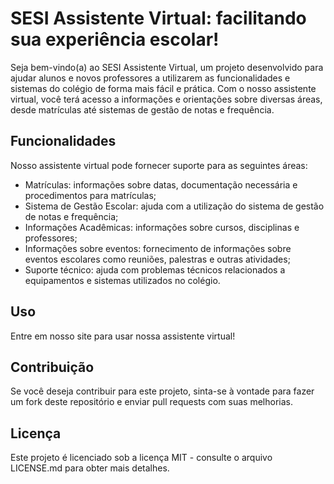 <div>
  <h1>SESI Assistente Virtual: facilitando sua experiência escolar!</h1>
  <p>Seja bem-vindo(a) ao SESI Assistente Virtual, um projeto desenvolvido para ajudar alunos e novos professores a utilizarem as funcionalidades e sistemas do colégio de forma mais fácil e prática. Com o nosso assistente virtual, você terá acesso a informações e orientações sobre diversas áreas, desde matrículas até sistemas de gestão de notas e frequência.</p>
  <h2>Funcionalidades</h2>
  <p>Nosso assistente virtual pode fornecer suporte para as seguintes áreas:</p>
  <ul>
    <li>Matrículas: informações sobre datas, documentação necessária e procedimentos para matrículas;</li>
    <li>Sistema de Gestão Escolar: ajuda com a utilização do sistema de gestão de notas e frequência;</li>
    <li>Informações Acadêmicas: informações sobre cursos, disciplinas e professores;</li>
    <li>Informações sobre eventos: fornecimento de informações sobre eventos escolares como reuniões, palestras e outras atividades;</li>
    <li>Suporte técnico: ajuda com problemas técnicos relacionados a equipamentos e sistemas utilizados no colégio.</li>
  </ul>
  <h2>Uso</h2>
  <p>Entre em nosso site para usar nossa assistente virtual!</p>
  <h2>Contribuição</h2>
  <p>Se você deseja contribuir para este projeto, sinta-se à vontade para fazer um fork deste repositório e enviar pull requests com suas melhorias.</p>
  <h2>Licença</h2>
  <p>Este projeto é licenciado sob a licença MIT - consulte o arquivo LICENSE.md para obter mais detalhes.</p>
</div>

